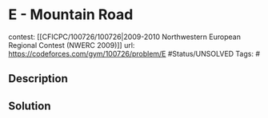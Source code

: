 # E - Mountain Road

contest: [[CFICPC/100726/100726|2009-2010 Northwestern European Regional Contest (NWERC 2009)]]
url: https://codeforces.com/gym/100726/problem/E
#Status/UNSOLVED
Tags: #

## Description

## Solution

